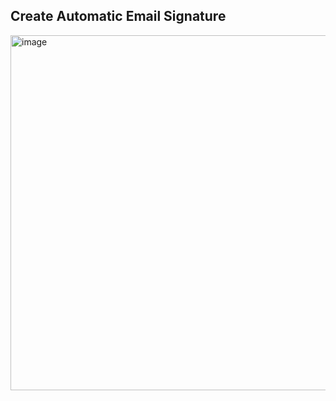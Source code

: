 ## Create Automatic Email Signature

<img width="1129" height="568" alt="image" src="https://github.com/user-attachments/assets/aef7e899-c12e-4979-8d3c-47e28ea184a7" />
